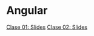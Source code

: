 # Angular
[Clase 01: Slides](http://slides.com/shidalgo/1angular)
[Clase 02: Slides](http://slides.com/shidalgo/2angular)